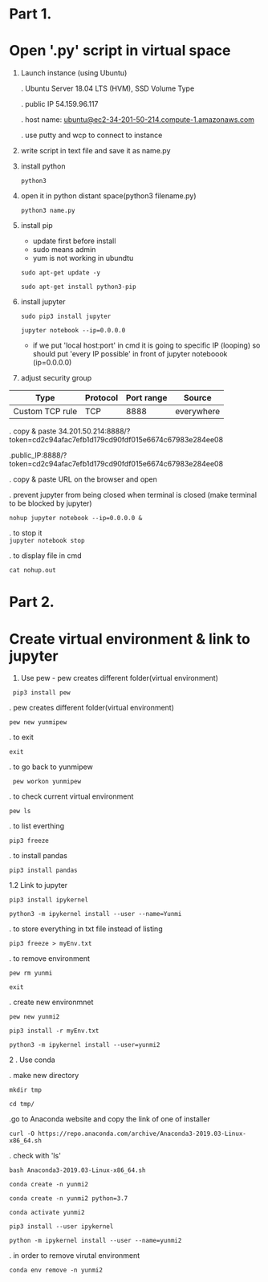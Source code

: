 # Part 1. 
# Open '.py' script in virtual space

1. Launch instance (using Ubuntu)

    . Ubuntu Server 18.04 LTS (HVM), SSD Volume Type

    . public IP 54.159.96.117
    
    . host name:     ubuntu@ec2-34-201-50-214.compute-1.amazonaws.com
    
    . use putty and wcp to connect to instance 

2. write script in text file and save it as name.py

3. install python 

    ` python3 `


4. open it in python distant space(python3 filename.py)

   `python3 name.py`  

    
5. install pip

    * update first before install 
    * sudo means admin 
    * yum is not working in ubundtu 

   `sudo apt-get update -y `

   `sudo apt-get install python3-pip`

6. install jupyter 

   `sudo pip3 install jupyter`

    `jupyter notebook --ip=0.0.0.0`

   *  if we put 'local host:port' in cmd it is going to specific IP (looping) so should put 'every IP possible' in front of jupyter noteboook (ip=0.0.0.0) 

7. adjust security group 


  Type           | Protocol | Port range |Source
  ---------------|----------|------------|--------
  Custom TCP rule|TCP       |8888        |everywhere 





. copy & paste 34.201.50.214:8888/?token=cd2c94afac7efb1d179cd90fdf015e6674c67983e284ee08

.public_IP:8888/?token=cd2c94afac7efb1d179cd90fdf015e6674c67983e284ee08

. copy & paste URL on the browser and open 

. prevent jupyter from being closed when terminal is closed (make terminal to be blocked by jupyter)

` nohup jupyter notebook --ip=0.0.0.0 & `


. to stop it  
 ` jupyter notebook stop `

. to display file in cmd

` cat nohup.out `

 

# Part 2. 
# Create virtual environment & link to jupyter 


1. Use pew - pew creates different folder(virtual environment)

 ` pip3 install pew` 

. pew creates different folder(virtual environment)

` pew new yunmipew `

. to exit

` exit `  

. to go back to yunmipew


` pew workon yunmipew`


. to check current virtual environment

` pew ls `

. to list everthing

` pip3 freeze `

. to install pandas

` pip3 install pandas ` 
 
1.2 Link to jupyter 

`pip3 install ipykernel `

` python3 -m ipykernel install --user --name=Yunmi `

. to store everything in txt file instead of listing

` pip3 freeze > myEnv.txt `

. to remove environment

` pew rm yunmi `

` exit `

. create new environmnet

 ` pew new yunmi2 `

 ` pip3 install -r myEnv.txt `

`python3 -m ipykernel install --user=yunmi2`

2 . Use conda

. make new directory


`mkdir tmp`

`cd tmp/`

.go to Anaconda website and copy the link of one of installer 

`curl -O https://repo.anaconda.com/archive/Anaconda3-2019.03-Linux-x86_64.sh`

. check with 'ls'

`bash Anaconda3-2019.03-Linux-x86_64.sh`

`conda create -n yunmi2`

`conda create -n yunmi2 python=3.7`

`conda activate yunmi2`

`pip3 install --user ipykernel`


`python -m ipykernel install --user --name=yunmi2`

. in order to remove virutal environment

`conda env remove -n yunmi2`


